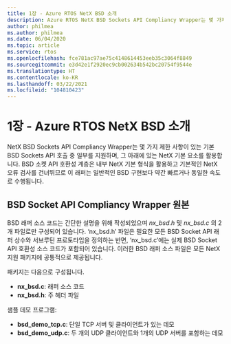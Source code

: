 ```yaml
---
title: 1장 - Azure RTOS NetX BSD 소개
description: Azure RTOS NetX BSD Sockets API Compliancy Wrapper는 몇 가지 제한 사항이 있는 기본 BSD Sockets API 호출 중 일부를 지원하며, 그 아래에 있는 NetX 기본 요소를 활용합니다.
author: philmea
ms.author: philmea
ms.date: 06/04/2020
ms.topic: article
ms.service: rtos
ms.openlocfilehash: fce781ac97ae75c4148614453eeb35c3064f8849
ms.sourcegitcommit: e3d42e1f2920ec9cb002634b542bc20754f9544e
ms.translationtype: HT
ms.contentlocale: ko-KR
ms.lasthandoff: 03/22/2021
ms.locfileid: "104810423"
---
```

# <a name="chapter-1---introduction-to-azure-rtos-netx-bsd"></a>1장 - Azure RTOS NetX BSD 소개

NetX BSD Sockets API Compliancy Wrapper는 몇 가지 제한 사항이 있는 기본 BSD Sockets API 호출 중 일부를 지원하며, 그 아래에 있는 NetX 기본 요소를 활용합니다. BSD 소켓 API 호환성 계층은 내부 NetX 기본 형식을 활용하고 기본적인 NetX 오류 검사를 건너뛰므로 이 래퍼는 일반적인 BSD 구현보다 약간 빠르거나 동일한 속도로 수행됩니다.

## <a name="bsd-sockets-api-compliancy-wrapper-source"></a>BSD Socket API Compliancy Wrapper 원본

BSD 래퍼 소스 코드는 간단한 설명을 위해 작성되었으며 *nx_bsd.h* 및 *nx_bsd.c* 의 2개 파일로만 구성되어 있습니다. ‘nx_bsd.h’ 파일은 필요한 모든 BSD Socket API 래퍼 상수와 서브루틴 프로토타입을 정의하는 반면, ‘nx_bsd.c’에는 실제 BSD Socket API 호환성 소스 코드가 포함되어 있습니다. 이러한 BSD 래퍼 소스 파일은 모든 NetX 지원 패키지에 공통적으로 제공됩니다.

패키지는 다음으로 구성됩니다.

- **nx_bsd.c**: 래퍼 소스 코드
- **nx_bsd.h**: 주 헤더 파일

샘플 데모 프로그램:

- **bsd_demo_tcp.c**: 단일 TCP 서버 및 클라이언트가 있는 데모
- **bsd_demo_udp.c**: 두 개의 UDP 클라이언트와 1개의 UDP 서버를 포함하는 데모
